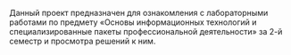 Данный проект предназначен для ознакомления с лабораторными работами по предмету «Основы информационных технологий и специализированные пакеты профессиональной деятельности» за 2-й семестр и просмотра решений к ним.
